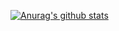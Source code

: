 [![Anurag's github stats](https://github-readme-stats.vercel.app/api?username=Jin0331)](https://github.com/anuraghazra/github-readme-stats)
